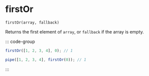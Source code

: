 # firstOr

`firstOr(array, fallback)`

Returns the first element of `array`, or `fallback` if the array is empty.

::: code-group

```ts [data-first]
firstOr([1, 2, 3, 4], 0); // 1
```

```ts [data-last]
pipe([1, 2, 3, 4], firstOr(0)); // 1
```

:::
